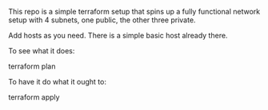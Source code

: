 This repo is a simple terraform setup that spins up a fully functional network setup with 4 subnets, one public, the other three private.

Add hosts as you need. There is a simple basic host already there.

To see what it does:

terraform plan

To have it do what it ought to:

terraform apply
